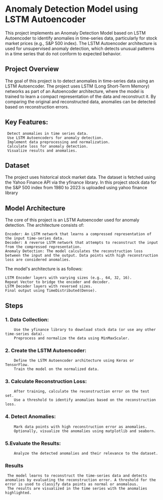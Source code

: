 # Anomaly Detection Model using LSTM Autoencoder

This project implements an Anomaly Detection Model based on LSTM Autoencoder to identify anomalies in time-series data, particularly for stock market prices (e.g., S&P 500 index). The LSTM Autoencoder architecture is used for unsupervised anomaly detection, which detects unusual patterns in a time series that do not conform to expected behavior.

## Project Overview

The goal of this project is to detect anomalies in time-series data using an LSTM Autoencoder. The project uses LSTM (Long Short-Term Memory) networks as part of an Autoencoder architecture, where the model is trained to learn a compact representation of the data and reconstruct it. By comparing the original and reconstructed data, anomalies can be detected based on reconstruction errors.

## Key Features:

     Detect anomalies in time series data.
     Use LSTM Autoencoders for anomaly detection.
     Implement data preprocessing and normalization.
     Calculate loss for anomaly detection.
     Visualize results and anomalies.

## Dataset

The project uses historical stock market data. The dataset is fetched using the Yahoo Finance API via the yfinance library. In this project stock data for the S&P 500 index from 1980 to 2023 is uploaded using yahoo finance library


## Model Architecture

The core of this project is an LSTM Autoencoder used for anomaly detection. The architecture consists of:

    Encoder: An LSTM network that learns a compressed representation of the input time-series data.
    Decoder: A reverse LSTM network that attempts to reconstruct the input from the compressed representation.
    Anomaly Detection: The model calculates the reconstruction loss between the input and the output. Data points with high reconstruction loss are considered anomalies.

The model's architecture is as follows:

    LSTM Encoder layers with varying sizes (e.g., 64, 32, 16).
    Repeat Vector to bridge the encoder and decoder.
    LSTM Decoder layers with reversed sizes.
    Final output using TimeDistributed(Dense).

## Steps
### 1. Data Collection:
        Use the yfinance library to download stock data (or use any other time-series data).
        Preprocess and normalize the data using MinMaxScaler.

### 2. Create the LSTM Autoencoder:
        Define the LSTM Autoencoder architecture using Keras or TensorFlow.
        Train the model on the normalized data.

### 3. Calculate Reconstruction Loss:
        After training, calculate the reconstruction error on the test set.
        Use a threshold to identify anomalies based on the reconstruction loss.

### 4. Detect Anomalies:
        Mark data points with high reconstruction error as anomalies.
        Optionally, visualize the anomalies using matplotlib and seaborn.

### 5.Evaluate the Results:
        Analyze the detected anomalies and their relevance to the dataset.

### Results

     The model learns to reconstruct the time-series data and detects anomalies by evaluating the reconstruction error. A threshold for the error is used to classify data points as normal or anomalous.
     The results are visualized in the time series with the anomalies highlighted.

